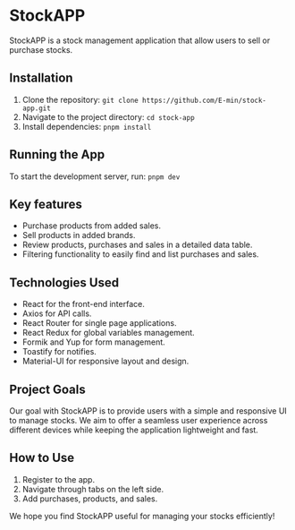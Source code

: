 # StockAPP
StockAPP is a stock management application that allow users to sell or purchase stocks.

## Installation
1. Clone the repository: `git clone https://github.com/E-min/stock-app.git`
2. Navigate to the project directory: `cd stock-app`
3. Install dependencies: `pnpm install`

## Running the App
To start the development server, run: `pnpm dev`

## Key features
- Purchase products from added sales.
- Sell products in added brands.
- Review products, purchases and sales in a detailed data table.
- Filtering functionality to easily find and list purchases and sales.

## Technologies Used
- React for the front-end interface.
- Axios for API calls.
- React Router for single page applications.
- React Redux for global variables management.
- Formik and Yup for form management.
- Toastify for notifies.
- Material-UI for responsive layout and design.

## Project Goals
Our goal with StockAPP is to provide users with a simple and responsive UI to manage stocks. We aim to offer a seamless user experience across different devices while keeping the application lightweight and fast.

## How to Use
1. Register to the app.
2. Navigate through tabs on the left side.
3. Add purchases, products, and sales.

We hope you find StockAPP useful for managing your stocks efficiently!
